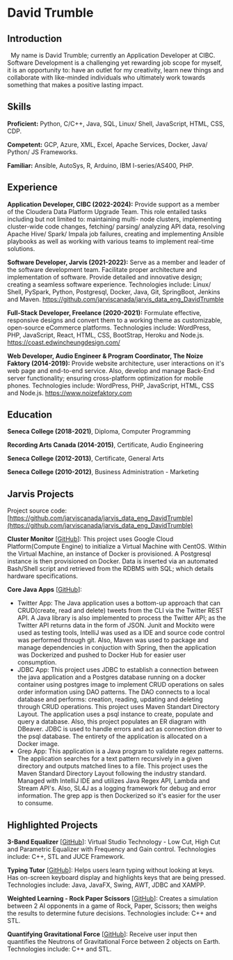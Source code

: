 # David Trumble


## Introduction 
 
My name is David Trumble; currently an Application Developer at CIBC. Software Development is a challenging yet rewarding job scope for myself, it is an opportunity to: have an outlet for my creativity, learn new things and collaborate with like-minded individuals who ultimately work towards something that makes a positive lasting impact.


## Skills

**Proficient:** Python, C/C++, Java, SQL, Linux/ Shell, JavaScript, HTML, CSS, CDP. 

**Competent:** GCP, Azure, XML, Excel, Apache Services, Docker, Java/ Python/ JS Frameworks.  

**Familiar:** Ansible, AutoSys, R, Arduino, IBM I-series/AS400, PHP.  


## Experience

**Application Developer, CIBC (2022-2024):** Provide support as a member of the Cloudera Data Platform Upgrade Team. This role entailed tasks including but not limited to: maintaining multi- node clusters, implementing cluster-wide code changes, fetching/ parsing/ analyzing API data, resolving Apache Hive/ Spark/ Impala job failures, creating and implementing Ansible playbooks as well as working with various teams to implement real-time solutions.

**Software Developer, Jarvis (2021-2022):** Serve as a member and leader of the software development team. Facilitate proper architecture and implementation of software. Provide detailed and innovative design; creating a seamless software experience. Technologies include: Linux/ Shell, PySpark, Python, Postgresql, Docker, Java, Git, SpringBoot, Jenkins and Maven. https://github.com/jarviscanada/jarvis_data_eng_DavidTrumble

**Full-Stack Developer, Freelance (2020-2021):** Formulate effective, responsive designs and convert them to a working theme as customizable, open-source eCommerce platforms. Technologies include: WordPress, PHP, JavaScript, React, HTML, CSS, BootStrap, Heroku and Node.js. https://coast.edwincheungdesign.com/

**Web Developer, Audio Engineer & Program Coordinator, The Noize Faktory (2014-2019):** Provide website architecture, user interactions on it's web page and end-to-end service. Also, develop and manage Back-End server functionality; ensuring cross-platform optimization for mobile phones. Technologies include: WordPress, PHP, JavaScript, HTML, CSS and Node.js. https://www.noizefaktory.com


## Education

**Seneca College (2018-2021)**, Diploma, Computer Programming

**Recording Arts Canada (2014-2015)**, Certificate, Audio Engineering

**Seneca College (2012-2013)**, Certificate, General Arts

**Seneca College (2010-2012)**, Business Administration - Marketing


## Jarvis Projects

Project source code: [https://github.com/jarviscanada/jarvis_data_eng_DavidTrumble](https://github.com/jarviscanada/jarvis_data_eng_DavidTrumble)


**Cluster Monitor** [[GitHub](https://github.com/jarviscanada/jarvis_data_eng_DavidTrumble/tree/master/linux_sql)]: This project uses Google Cloud Platform(Compute Engine) to initialize a Virtual Machine with CentOS. Within the Virtual Machine, an instance of Docker is provisioned. A Postgresql instance is then provisioned on Docker. Data is inserted via an automated Bash/Shell script and retrieved from the RDBMS with SQL; which details hardware specifications.

**Core Java Apps** [[GitHub](https://github.com/jarviscanada/jarvis_data_eng_DavidTrumble/tree/master/core_java)]:
      
  - Twitter App: The Java application uses a bottom-up approach that can CRUD(create, read and delete) tweets from the CLI via the Twitter REST API. A Java library is also implemented to process the Twitter API; as the Twitter API returns data in the form of JSON. Junit and Mockito were used as testing tools, IntelliJ was used as a IDE and source code control was performed through git. Also, Maven was used to package and manage dependencies in conjuction with Spring, then the application was Dockerized and pushed to Docker Hub for easier user consumption.
  - JDBC App: This project uses JDBC to establish a connection between the java application and a Postgres database running on a docker container using postgres image to implement CRUD operations on sales order information using DAO patterns. The DAO connects to a local database and performs: creation, reading, updating and deleting through CRUD operations. This project uses Maven Standart Directory Layout. The application uses a psql instance to create, populate and query a database. Also, this project populates an ER diagram with DBeaver. JDBC is used to handle errors and act as connection driver to the psql database. The entirety of the application is allocated on a Docker image.
  - Grep App: This application is a Java program to validate regex patterns. The application searches for a text pattern recursively in a given directory and outputs matched lines to a file. This project uses the Maven Standard Directory Layout following the industry standard. Managed with IntelliJ IDE and utilizes Java Regex API, Lambda and Stream API's. Also, SL4J as a logging framework for debug and error information. The grep app is then Dockerized so it's easier for the user to consume.


## Highlighted Projects
**3-Band Equalizer** [[GitHub](https://github.com/Plum-Tree-Garden/JUCE/tree/main/3BandEQ)]: Virtual Studio Technology - Low Cut, High Cut and Parametric Equalizer with Frequency and Gain control. Technologies include: C++, STL and JUCE Framework.

**Typing Tutor** [[GitHub](https://github.com/Plum-Tree-Garden/JAVA/tree/main/typingTutor)]: Helps users learn typing without looking at keys. Has on-screen keyboard display and highlights keys that are being pressed. Technologies include: Java, JavaFX, Swing, AWT, JDBC and XAMPP.

**Weighted Learning - Rock Paper Scissors** [[GitHub](https://github.com/Plum-Tree-Garden/cpp/tree/main/RockPaperScissors)]: Creates a simulation between 2 AI opponents in a game of Rock, Paper, Scissors; then weighs the results to determine future decisions. Technologies include: C++ and STL.

**Quantifying Gravitational Force** [[GitHub](https://github.com/Plum-Tree-Garden/cpp/tree/main/quantify/GravitationalForce)]: Receive user input then quantifies the Neutrons of Gravitational Force between 2 objects on Earth. Technologies include: C++ and STL.


